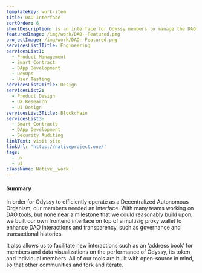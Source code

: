 ```yaml
---
templateKey: work-item
title: DAO Interface
sortOrder: 6
shortDescription: is an interface for Odyssy members to manage the DAO and its resources.
featuredImage: /img/work/DAO--Featured.png
projectImage: /img/work/DAO--Featured.png
servicesList1Title: Engineering
servicesList1:
  - Product Management
  - Smart Contract
  - DApp Development
  - DevOps
  - User Testing
servicesList2Title: Design
servicesList2:
  - Product Design
  - UX Research
  - UI Design
servicesList3Title: Blockchain
servicesList3:
  - Smart Contracts
  - DApp Development
  - Security Auditing
linkText: visit site
linkUrl: 'https://nativeproject.one/'
tags:
  - ux
  - ui
className: Native__work
---
```


#### Summary

In order for Odyssy to efficiently operate as a Decentralized Autonomous Organism, our members needed an interface. With many teams working on DAO tools, but none near a milestone that we could reasonably build upon, we built our own frontend interface on top of a multisig proxy wallet to enhance DAO interactions and transparency, such as governance and transactional histories.

It also allows us to facilitate new interactions such as an ‘address book’ for members and data visualizations on the performance of Odyssy, its token, and individual members. All of our tools are built with open-source in mind, so that other communities and fork and iterate.
